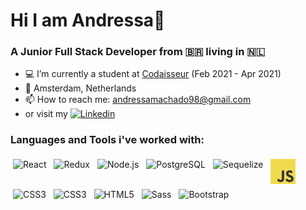 <h1>Hi I am Andressa👋</h1>


### A Junior Full Stack Developer from 🇧🇷 living in 🇳🇱

- 💻 I’m currently a student at <a href="https://codaisseur.com/nl/">Codaisseur</a> (Feb 2021 - Apr 2021) 
- 📍 Amsterdam, Netherlands
- 📫 How to reach me: andressamachado98@gmail.com
-  or visit my [![Linkedin](https://i.stack.imgur.com/gVE0j.png)](https://www.linkedin.com/in/andressa--machado/)

### Languages and Tools i've worked with:
<p>
 <img src="https://cdn.worldvectorlogo.com/logos/react-2.svg" alt="React" height="40" style="vertical-align:top; margin:4px">
 <img src="https://cdn.worldvectorlogo.com/logos/redux.svg" alt="Redux" height="40" style="vertical-align:top; margin:4px">
 <img src="https://cdn.worldvectorlogo.com/logos/nodejs-2.svg" alt="Node.js" height="40" style="vertical-align:top; margin:4px">
 <img src="https://cdn.worldvectorlogo.com/logos/postgresql.svg" alt="PostgreSQL" height="40" style="vertical-align:top; margin:4px">
 <img src="https://cdn.worldvectorlogo.com/logos/sequelize.svg" alt="Sequelize" height="40" style="vertical-align:top; margin:4px">

<img src="https://raw.githubusercontent.com/github/explore/80688e429a7d4ef2fca1e82350fe8e3517d3494d/topics/javascript/javascript.png" alt="Javascript" height="40" style="vertical-align:top; margin:4px">
<img src="https://cdn.worldvectorlogo.com/logos/git-icon.svg" alt="CSS3" height="40" style="vertical-align:top; margin:4px">
<img src="https://cdn.worldvectorlogo.com/logos/css-5.svg" alt="CSS3" height="40" style="vertical-align:top; margin:4px">
<img src="https://cdn.worldvectorlogo.com/logos/html5.svg" alt="HTML5" height="40" style="vertical-align:top; margin:4px">
 <img src="https://cdn.worldvectorlogo.com/logos/sass-1.svg" alt="Sass" height="40" style="vertical-align:top; margin:4px">
<img src="https://cdn.worldvectorlogo.com/logos/bootstrap-4.svg" alt="Bootstrap" height="40" style="vertical-align:top; margin:4px">
</p>
